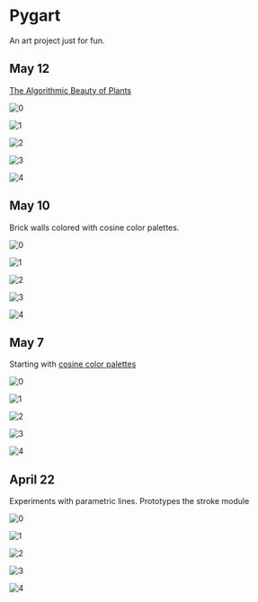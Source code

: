 # Pygart

An art project just for fun.

## May 12

[The Algorithmic Beauty of Plants](http://algorithmicbotany.org/papers/abop/abop.pdf)

![0](https://imgur.com/KWY6ZvK.png)

![1](https://imgur.com/c61mb8b.png)

![2](https://imgur.com/HmVoX4L.png)

![3](https://imgur.com/aQQ8rz8.png)

![4](https://imgur.com/f80pfrS.png)

## May 10

Brick walls colored with cosine color palettes.

![0](https://imgur.com/iMHTa3P.png)

![1](https://imgur.com/yt5fJsP.png)

![2](https://imgur.com/bZBkyQ7.png)

![3](https://imgur.com/8XDxMKi.png)

![4](https://imgur.com/pS0ztZ2.png)

## May 7

Starting with [cosine color palettes](https://iquilezles.org/articles/palettes/)

![0](https://imgur.com/aEeAZ6B.png)

![1](https://imgur.com/fWXTxUp.png)

![2](https://imgur.com/bS9nYJU.png)

![3](https://imgur.com/Ypnh9ml.png)

![4](https://imgur.com/hUfa6pD.png)

## April 22

Experiments with parametric lines. Prototypes the stroke module

![0](https://imgur.com/r0IglTt.png)

![1](https://imgur.com/amIqkM0.png)

![2](https://imgur.com/ky38SOJ.png)

![3](https://imgur.com/uP2KgNr.png)

![4](https://imgur.com/tyG1Zg5.png)
